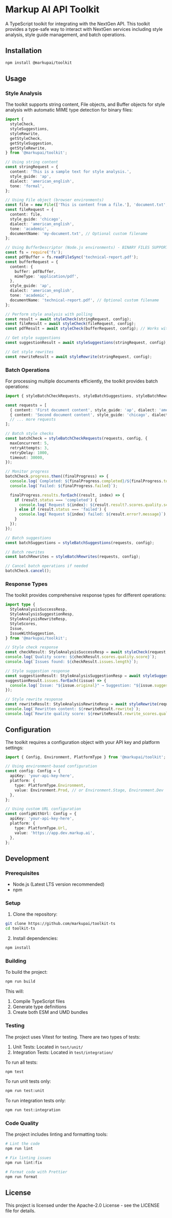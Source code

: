 # Markup AI API Toolkit

A TypeScript toolkit for integrating with the NextGen API. This toolkit provides a type-safe way to interact with NextGen services including style analysis, style guide management, and batch operations.

## Installation

```bash
npm install @markupai/toolkit
```

## Usage

### Style Analysis

The toolkit supports string content, File objects, and Buffer objects for style analysis with automatic MIME type detection for binary files:

```typescript
import {
  styleCheck,
  styleSuggestions,
  styleRewrite,
  getStyleCheck,
  getStyleSuggestion,
  getStyleRewrite,
} from '@markupai/toolkit';

// Using string content
const stringRequest = {
  content: 'This is a sample text for style analysis.',
  style_guide: 'ap',
  dialect: 'american_english',
  tone: 'formal',
};

// Using File object (browser environments)
const file = new File(['This is content from a file.'], 'document.txt', { type: 'text/plain' });
const fileRequest = {
  content: file,
  style_guide: 'chicago',
  dialect: 'american_english',
  tone: 'academic',
  documentName: 'my-document.txt', // Optional custom filename
};

// Using BufferDescriptor (Node.js environments) - BINARY FILES SUPPORTED
const fs = require('fs');
const pdfBuffer = fs.readFileSync('technical-report.pdf');
const bufferRequest = {
  content: {
    buffer: pdfBuffer,
    mimeType: 'application/pdf',
  },
  style_guide: 'ap',
  dialect: 'american_english',
  tone: 'academic',
  documentName: 'technical-report.pdf', // Optional custom filename
};

// Perform style analysis with polling
const result = await styleCheck(stringRequest, config);
const fileResult = await styleCheck(fileRequest, config);
const pdfResult = await styleCheck(bufferRequest, config); // Works with PDFs!

// Get style suggestions
const suggestionResult = await styleSuggestions(stringRequest, config);

// Get style rewrites
const rewriteResult = await styleRewrite(stringRequest, config);
```

### Batch Operations

For processing multiple documents efficiently, the toolkit provides batch operations:

```typescript
import { styleBatchCheckRequests, styleBatchSuggestions, styleBatchRewrites } from '@markupai/toolkit';

const requests = [
  { content: 'First document content', style_guide: 'ap', dialect: 'american_english', tone: 'formal' },
  { content: 'Second document content', style_guide: 'chicago', dialect: 'american_english', tone: 'academic' },
  // ... more requests
];

// Batch style checks
const batchCheck = styleBatchCheckRequests(requests, config, {
  maxConcurrent: 5,
  retryAttempts: 3,
  retryDelay: 1000,
  timeout: 30000,
});

// Monitor progress
batchCheck.progress.then((finalProgress) => {
  console.log(`Completed: ${finalProgress.completed}/${finalProgress.total}`);
  console.log(`Failed: ${finalProgress.failed}`);

  finalProgress.results.forEach((result, index) => {
    if (result.status === 'completed') {
      console.log(`Request ${index}: ${result.result?.scores.quality.score}`);
    } else if (result.status === 'failed') {
      console.log(`Request ${index} failed: ${result.error?.message}`);
    }
  });
});

// Batch suggestions
const batchSuggestions = styleBatchSuggestions(requests, config);

// Batch rewrites
const batchRewrites = styleBatchRewrites(requests, config);

// Cancel batch operations if needed
batchCheck.cancel();
```

### Response Types

The toolkit provides comprehensive response types for different operations:

```typescript
import type {
  StyleAnalysisSuccessResp,
  StyleAnalysisSuggestionResp,
  StyleAnalysisRewriteResp,
  StyleScores,
  Issue,
  IssueWithSuggestion,
} from '@markupai/toolkit';

// Style check response
const checkResult: StyleAnalysisSuccessResp = await styleCheck(request, config);
console.log(`Quality score: ${checkResult.scores.quality.score}`);
console.log(`Issues found: ${checkResult.issues.length}`);

// Style suggestion response
const suggestionResult: StyleAnalysisSuggestionResp = await styleSuggestions(request, config);
suggestionResult.issues.forEach((issue) => {
  console.log(`Issue: "${issue.original}" → Suggestion: "${issue.suggestion}"`);
});

// Style rewrite response
const rewriteResult: StyleAnalysisRewriteResp = await styleRewrite(request, config);
console.log(`Rewritten content: ${rewriteResult.rewrite}`);
console.log(`Rewrite quality score: ${rewriteResult.rewrite_scores.quality.score}`);
```

## Configuration

The toolkit requires a configuration object with your API key and platform settings:

```typescript
import { Config, Environment, PlatformType } from '@markupai/toolkit';

// Using environment-based configuration
const config: Config = {
  apiKey: 'your-api-key-here',
  platform: {
    type: PlatformType.Environment,
    value: Environment.Prod, // or Environment.Stage, Environment.Dev
  },
};

// Using custom URL configuration
const configWithUrl: Config = {
  apiKey: 'your-api-key-here',
  platform: {
    type: PlatformType.Url,
    value: 'https://app.dev.markup.ai',
  },
};
```

## Development

### Prerequisites

- Node.js (Latest LTS version recommended)
- npm

### Setup

1. Clone the repository:

```bash
git clone https://github.com/markupai/toolkit-ts
cd toolkit-ts
```

2. Install dependencies:

```bash
npm install
```

### Building

To build the project:

```bash
npm run build
```

This will:

1. Compile TypeScript files
2. Generate type definitions
3. Create both ESM and UMD bundles

### Testing

The project uses Vitest for testing. There are two types of tests:

1. Unit Tests: Located in `test/unit/`
2. Integration Tests: Located in `test/integration/`

To run all tests:

```bash
npm test
```

To run unit tests only:

```bash
npm run test:unit
```

To run integration tests only:

```bash
npm run test:integration
```

### Code Quality

The project includes linting and formatting tools:

```bash
# Lint the code
npm run lint

# Fix linting issues
npm run lint:fix

# Format code with Prettier
npm run format
```

## License

This project is licensed under the Apache-2.0 License - see the LICENSE file for details.
